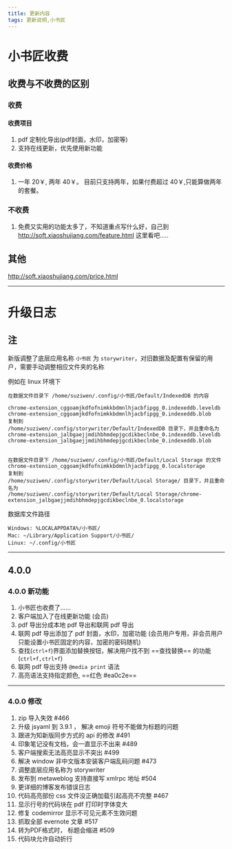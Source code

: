 ```yaml
---
title: 更新内容
tags: 更新说明,小书匠
---
```



# 小书匠收费

## 收费与不收费的区别

### 收费

#### 收费项目
1. pdf 定制化导出(pdf封面，水印，加密等)
2. 支持在线更新，优先使用新功能

#### 收费价格

1. 一年 20￥, 两年 40￥。 目前只支持两年，如果付费超过 40￥,只能算做两年的套餐。
 
### 不收费

1. 免费又实用的功能太多了，不知道重点写什么好，自己到 http://soft.xiaoshujiang.com/feature.html 这里看吧.....

## 其他

http://soft.xiaoshujiang.com/price.html

___

# 升级日志

## 注

新版调整了底层应用名称 `小书匠` 为 `storywriter`，对旧数据及配置有保留的用户，需要手动调整相应文件夹的名称

例如在 linux 环境下

```
在数据文件目录下 /home/suziwen/.config/小书匠/Default/IndexedDB 的内容

chrome-extension_cggoamjkdfofnimkkbdmnlhjacbfipgg_0.indexeddb.leveldb
chrome-extension_cggoamjkdfofnimkkbdmnlhjacbfipgg_0.indexeddb.blob
复制到
/home/suziwen/.config/storywriter/Default/IndexedDB 目录下，并且重命名为
chrome-extension_jalbgaejjmdihbhmdepjgcdikbeclnbe_0.indexeddb.leveldb
chrome-extension_jalbgaejjmdihbhmdepjgcdikbeclnbe_0.indexeddb.blob


在数据文件目录下 /home/suziwen/.config/小书匠/Default/Local Storage 的文件
chrome-extension_cggoamjkdfofnimkkbdmnlhjacbfipgg_0.localstorage
复制到
/home/suziwen/.config/storywriter/Default/Local Storage/ 目录下，并且重命名为 
/home/suziwen/.config/storywriter/Default/Local Storage/chrome-extension_jalbgaejjmdihbhmdepjgcdikbeclnbe_0.localstorage

```

数据库文件路径

```
Windows: %LOCALAPPDATA%/小书匠/
Mac: ~/Library/Application Support/小书匠/
Linux: ~/.config/小书匠
```

___

## 4.0.0

### 4.0.0 新功能

1. 小书匠也收费了......
2. 客户端加入了在线更新功能 (会员)
3. pdf 导出分成本地 pdf 导出和联网 pdf 导出
4. 联网 pdf 导出添加了 pdf 封面，水印，加密功能 (会员用户专用，非会员用户只能设置小书匠固定的内容，加密的密码随机)
5. 查找(`ctrl+f`)界面添加替换按钮，解决用户找不到 ==查找替换== 的功能(`ctrl+f,ctrl+f`)
6. 联网 pdf 导出支持 `@media print` 语法
7. 高亮语法支持指定颜色, ==红色 #ea0c2e==

___

### 4.0.0 修改

1. zip 导入失效 #466
2. 升级 jsyaml 到 3.9.1 ， 解决 emoji 符号不能做为标题的问题
3. 跟进为知新版同步方式的 api 的修改 #491
4. 印象笔记没有文档，会一直显示不出来 #489
5. 客户端搜索无法高亮显示不突出 #499
6. 解决 window 非中文版本安装客户端乱码问题 #473
7. 调整底层应用名称为 storywriter
8. 发布到 metaweblog 支持直接写 xmlrpc 地址 #504
9. 更详细的博客发布错误日志
10. 代码高亮部份 css 文件没正确加载引起高亮不完整 #467
11. 显示行号的代码块在 pdf 打印时字体变大
12. 修复 codemirror 显示不可见元素不生效问题
13. 抓取全部 evernote 文章 #517
14. 转为PDF格式时， 标题会缩进 #509
15. 代码块允许自动折行
